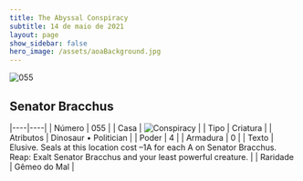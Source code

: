 ```yaml
---
title: The Abyssal Conspiracy
subtitle: 14 de maio de 2021
layout: page
show_sidebar: false
hero_image: /assets/aoaBackground.jpg
---
```


![055](https://cards-keyforge.s3.eu-north-1.amazonaws.com/media/en/tac/055.png)

## Senator Bracchus

|----|----|
| Número | 055 |
| Casa | ![Conspiracy](https://raw.githubusercontent.com/cardsofkeyforge/cardsofkeyforge.github.io/master/rotk/conspiracy.png "Conspiracy") |
| Tipo | Criatura |
| Atributos | Dinosaur • Politician |
| Poder | 4 |
| Armadura | 0 |
| Texto | Elusive. Seals at this location cost –1A for each A on Senator Bracchus. Reap: Exalt Senator Bracchus and your least powerful creature. |
| Raridade | Gêmeo do Mal |
